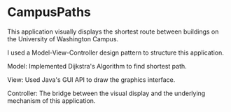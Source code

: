 # CampusPaths

This application visually displays the shortest route between buildings on the University of Washington Campus.

I used a Model-View-Controller design pattern to structure this application.

Model:
  Implemented Dijkstra's Algorithm to find shortest path.
  
View:
  Used Java's GUI API to draw the graphics interface.
  
Controller:
  The bridge between the visual display and the underlying mechanism of this application.
